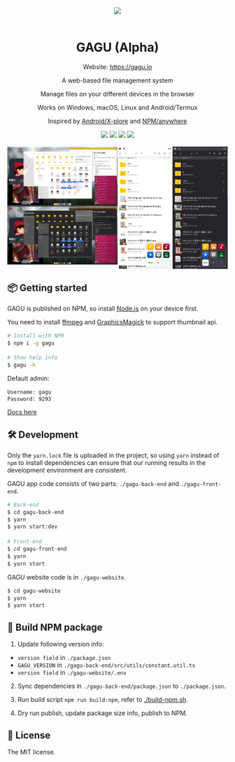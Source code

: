 <div align="center">
<img src="https://gagu.io/assets/logo.svg" style="height: 64px;" >
<br>
<br>
<h1>GAGU (Alpha)</h1>
<p>Website: <a href="https://gagu.io" target="_blank">https://gagu.io</a></p>
<p>A web-based file management system</p>
<p>Manage files on your different devices in the browser</p>
<p>Works on Windows, macOS, Linux and Android/Termux</p>
<p>Inspired by <a href="https://play.google.com/store/apps/details?id=com.lonelycatgames.Xplore" target="_blank">Android/X-plore</a> and <a href="https://www.npmjs.com/package/anywhere" target="_blank">NPM/anywhere</a></p>
<img src="https://img.shields.io/npm/v/gagu">
<img src="https://img.shields.io/badge/Package Size-768KB-success">
<img src="https://img.shields.io/badge/License-MIT-blue">
<img src="https://api.netlify.com/api/v1/badges/43a65c74-6640-4341-a3fd-b0bc8f52e670/deploy-status">
<br>
<br>
</div>

<div style="display: flex; font-size: 0;">
  <div style="width: 50%;">
    <img src="https://raw.githubusercontent.com/Chisw/gagu/main/gagu-website/public/assets/screenshots/screenshot-desktop-light.jpg" />
    <img src="https://raw.githubusercontent.com/Chisw/gagu/main/gagu-website/public/assets/screenshots/screenshot-desktop-dark.jpg" />
  </div>
  <div style="width: 50%;">
    <img style="max-width: 50%;" src="https://raw.githubusercontent.com/Chisw/gagu/main/gagu-website/public/assets/screenshots/screenshot-touch-light.jpg" />
    <img style="max-width: 50%;" src="https://raw.githubusercontent.com/Chisw/gagu/main/gagu-website/public/assets/screenshots/screenshot-touch-dark.jpg" />
  </div>
</div>

## 📦 Getting started

GAGU is published on NPM, so install [Node.js](https://nodejs.org/) on your device first.

You need to install [ffmpeg](https://ffmpeg.org/) and [GraphicsMagick](http://www.graphicsmagick.org/) to support thumbnail api.

```sh
# Install with NPM
$ npm i -g gagu

# Show help info
$ gagu -h
```

Default admin:

```
Username: gagu
Password: 9293
```

[Docs here](https://gagu.io/docs/getting-started/usage)

## 🛠 Development

Only the `yarn.lock` file is uploaded in the project, so using `yarn` instead of `npm` to install dependencies can ensure that our running results in the development environment are consistent.

GAGU app code consists of two parts: `./gagu-back-end` and `./gagu-front-end`.

```sh
# Back-end
$ cd gagu-back-end
$ yarn
$ yarn start:dev

# Front-end
$ cd gagu-front-end
$ yarn
$ yarn start
```

GAGU website code is in `./gagu-website`.

```sh
$ cd gagu-website
$ yarn
$ yarn start
```

## 🔨 Build NPM package

1. Update following version info:

- `version field` in `./package.json`
- `GAGU_VERSION` in `./gagu-back-end/src/utils/constant.util.ts`
- `version field` in `./gagu-website/.env`

2. Sync dependencies in `./gagu-back-end/package.json` to `./package.json`.

3. Run build script `npm run build:npm`, refer to [./build-npm.sh](./build-npm.sh).

4. Dry run publish, update package size info, publish to NPM.

## 📜  License

The MIT license.

